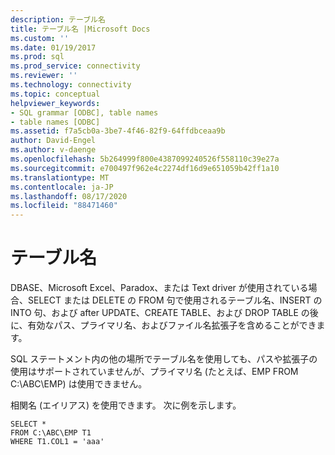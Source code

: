 ```yaml
---
description: テーブル名
title: テーブル名 |Microsoft Docs
ms.custom: ''
ms.date: 01/19/2017
ms.prod: sql
ms.prod_service: connectivity
ms.reviewer: ''
ms.technology: connectivity
ms.topic: conceptual
helpviewer_keywords:
- SQL grammar [ODBC], table names
- table names [ODBC]
ms.assetid: f7a5cb0a-3be7-4f46-82f9-64ffdbceaa9b
author: David-Engel
ms.author: v-daenge
ms.openlocfilehash: 5b264999f800e4387099240526f558110c39e27a
ms.sourcegitcommit: e700497f962e4c2274df16d9e651059b42ff1a10
ms.translationtype: MT
ms.contentlocale: ja-JP
ms.lasthandoff: 08/17/2020
ms.locfileid: "88471460"
---
```

# <a name="table-names"></a>テーブル名
DBASE、Microsoft Excel、Paradox、または Text driver が使用されている場合、SELECT または DELETE の FROM 句で使用されるテーブル名、INSERT の INTO 句、および after UPDATE、CREATE TABLE、および DROP TABLE の後に、有効なパス、プライマリ名、およびファイル名拡張子を含めることができます。  
  
 SQL ステートメント内の他の場所でテーブル名を使用しても、パスや拡張子の使用はサポートされていませんが、プライマリ名 (たとえば、EMP FROM C:\ABC\EMP) は使用できません。  
  
 相関名 (エイリアス) を使用できます。 次に例を示します。  
  
```  
SELECT *    
FROM C:\ABC\EMP T1    
WHERE T1.COL1 = 'aaa'  
```
